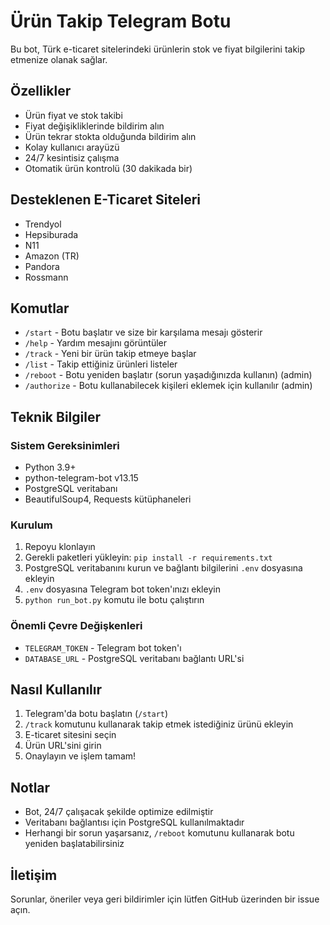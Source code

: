 # Ürün Takip Telegram Botu

Bu bot, Türk e-ticaret sitelerindeki ürünlerin stok ve fiyat bilgilerini takip etmenize olanak sağlar.

## Özellikler

- Ürün fiyat ve stok takibi
- Fiyat değişikliklerinde bildirim alın
- Ürün tekrar stokta olduğunda bildirim alın
- Kolay kullanıcı arayüzü
- 24/7 kesintisiz çalışma
- Otomatik ürün kontrolü (30 dakikada bir)

## Desteklenen E-Ticaret Siteleri

- Trendyol
- Hepsiburada
- N11
- Amazon (TR)
- Pandora
- Rossmann

## Komutlar

- `/start` - Botu başlatır ve size bir karşılama mesajı gösterir
- `/help` - Yardım mesajını görüntüler
- `/track` - Yeni bir ürün takip etmeye başlar
- `/list` - Takip ettiğiniz ürünleri listeler
- `/reboot` - Botu yeniden başlatır (sorun yaşadığınızda kullanın) (admin)
- `/authorize` - Botu kullanabilecek kişileri eklemek için kullanılır (admin)

## Teknik Bilgiler

### Sistem Gereksinimleri

- Python 3.9+
- python-telegram-bot v13.15
- PostgreSQL veritabanı
- BeautifulSoup4, Requests kütüphaneleri

### Kurulum

1. Repoyu klonlayın
2. Gerekli paketleri yükleyin: `pip install -r requirements.txt`
3. PostgreSQL veritabanını kurun ve bağlantı bilgilerini `.env` dosyasına ekleyin
4. `.env` dosyasına Telegram bot token'ınızı ekleyin
5. `python run_bot.py` komutu ile botu çalıştırın

### Önemli Çevre Değişkenleri

- `TELEGRAM_TOKEN` - Telegram bot token'ı
- `DATABASE_URL` - PostgreSQL veritabanı bağlantı URL'si

## Nasıl Kullanılır

1. Telegram'da botu başlatın (`/start`)
2. `/track` komutunu kullanarak takip etmek istediğiniz ürünü ekleyin
3. E-ticaret sitesini seçin
4. Ürün URL'sini girin
5. Onaylayın ve işlem tamam!

## Notlar

- Bot, 24/7 çalışacak şekilde optimize edilmiştir
- Veritabanı bağlantısı için PostgreSQL kullanılmaktadır
- Herhangi bir sorun yaşarsanız, `/reboot` komutunu kullanarak botu yeniden başlatabilirsiniz

## İletişim

Sorunlar, öneriler veya geri bildirimler için lütfen GitHub üzerinden bir issue açın.
